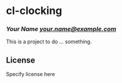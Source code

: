 # cl-clocking
### _Your Name <your.name@example.com>_

This is a project to do ... something.

## License

Specify license here

